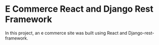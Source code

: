 # E Commerce React and Django Rest Framework
In this project, an e commerce site was built using React and Django-rest-framework.
